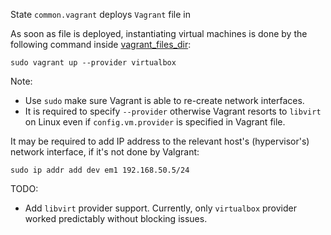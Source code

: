 
State `common.vagrant` deploys `Vagrant` file in 

As soon as file is deployed, instantiating virtual machines is done by
the following command inside [vagrant_files_dir][1]:
```
sudo vagrant up --provider virtualbox
```
Note:
* Use `sudo` make sure Vagrant is able to re-create network interfaces.
* It is required to specify `--provider` otherwise Vagrant resorts to `libvirt` on Linux even if `config.vm.provider` is specified in Vagrant file.

It may be required to add IP address to the relevant host's (hypervisor's)
network interface, if it's not done by Valgrant:
```
sudo ip addr add dev em1 192.168.50.5/24
```

TODO:
* Add `libvirt` provider support. Currently, only `virtualbox` provider worked predictably without blocking issues.

[1]: /docs/pillars/common/system_features/vagrant_configuration/vagrant_files_dir/readme.md

